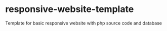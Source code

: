 # responsive-website-template
Template for basic responsive website with php source code and database
